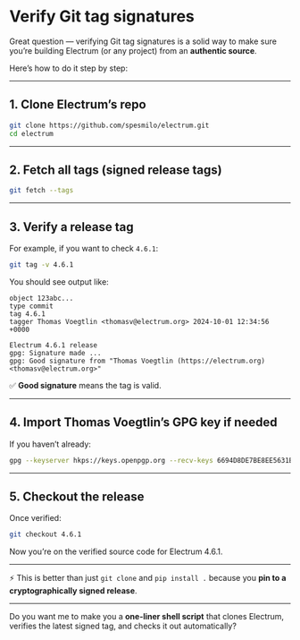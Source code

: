 # Verify Git tag signatures

Great question — verifying Git tag signatures is a solid way to make sure you’re building Electrum (or any project) from an **authentic source**.

Here’s how to do it step by step:

---

## 1. Clone Electrum’s repo

```bash
git clone https://github.com/spesmilo/electrum.git
cd electrum
```

---

## 2. Fetch all tags (signed release tags)

```bash
git fetch --tags
```

---

## 3. Verify a release tag

For example, if you want to check `4.6.1`:

```bash
git tag -v 4.6.1
```

You should see output like:

```
object 123abc...
type commit
tag 4.6.1
tagger Thomas Voegtlin <thomasv@electrum.org> 2024-10-01 12:34:56 +0000

Electrum 4.6.1 release
gpg: Signature made ...
gpg: Good signature from "Thomas Voegtlin (https://electrum.org) <thomasv@electrum.org>"
```

✅ **Good signature** means the tag is valid.

---

## 4. Import Thomas Voegtlin’s GPG key if needed

If you haven’t already:

```bash
gpg --keyserver hkps://keys.openpgp.org --recv-keys 6694D8DE7BE8EE5631BED9502BD5824B7F9470E6
```

---

## 5. Checkout the release

Once verified:

```bash
git checkout 4.6.1
```

Now you’re on the verified source code for Electrum 4.6.1.

---

⚡ This is better than just `git clone` and `pip install .` because you **pin to a cryptographically signed release**.

---

Do you want me to make you a **one-liner shell script** that clones Electrum, verifies the latest signed tag, and checks it out automatically?
